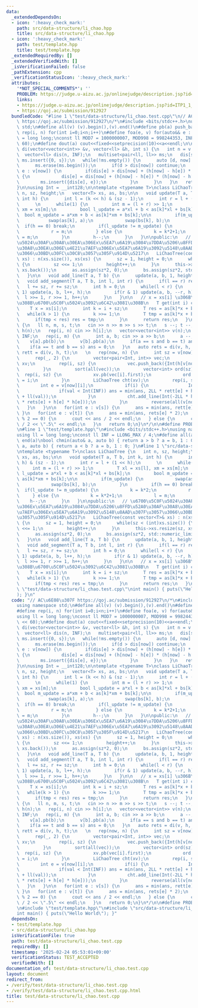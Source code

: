 ```yaml
---
data:
  _extendedDependsOn:
  - icon: ':heavy_check_mark:'
    path: src/data-structure/li_chao.hpp
    title: src/data-structure/li_chao.hpp
  - icon: ':heavy_check_mark:'
    path: test/template.hpp
    title: test/template.hpp
  _extendedRequiredBy: []
  _extendedVerifiedWith: []
  _isVerificationFailed: false
  _pathExtension: cpp
  _verificationStatusIcon: ':heavy_check_mark:'
  attributes:
    '*NOT_SPECIAL_COMMENTS*': ''
    PROBLEM: https://judge.u-aizu.ac.jp/onlinejudge/description.jsp?id=ITP1_1_A
    links:
    - https://judge.u-aizu.ac.jp/onlinejudge/description.jsp?id=ITP1_1_A
    - https://qoj.ac/submission/912927
  bundledCode: "#line 1 \"test/data-structure/li_chao.test.cpp\"\n// AC\u6E08\u307F\
    \ https://qoj.ac/submission/912927\n/*\n#include <bits/stdc++.h>\nusing namespace\
    \ std;\n#define all(v) (v).begin(),(v).end()\n#define pb(a) push_back(a)\n#define\
    \ rep(i, n) for(int i=0;i<n;i++)\n#define foa(e, v) for(auto&& e : v)\nusing ll\
    \ = long long;\nconst ll MOD7 = 1000000007, MOD998 = 998244353, INF = (1LL <<\
    \ 60);\n#define dout(a) cout<<fixed<<setprecision(10)<<a<<endl;\n\nvector<ll>\
    \ di(vector<vector<int>> &v, vector<ll> &h, int s) {\n   int n = v.size();\n \
    \  vector<ll> dis(n, INF);\n   multiset<pair<ll, ll>> ms;\n   dis[s] = 0;\n  \
    \ ms.insert({0, s});\n   while(!ms.empty()) {\n      auto [d, now] = *ms.begin();\n\
    \      ms.erase(ms.begin());\n      if(d > dis[now]) continue;\n      for(int\
    \ e : v[now]) {\n         if(dis[e] > dis[now] + (h[now] - h[e]) * (h[now] - h[e]))\
    \ {\n            dis[e] = dis[now] + (h[now] - h[e]) * (h[now] - h[e]);\n    \
    \        ms.insert({dis[e], e});\n         }\n      }\n   }\n   return dis;\n\
    }\n\nusing Int = __int128;\n\ntemplate <typename T>\nclass LiChaoTree {\n   int\
    \ n, sz, height;\n   vector<T> xs, as, bs;\n\n   void update(T a, T b, int k,\
    \ int h) {\n      int l = (k << h) & (sz - 1);\n      int r = l + (1 << h);\n\
    \      \n      while(1) {\n         int m = (l + r) >> 1;\n         T xl = xs[l],\
    \ xm = xs[m];\n         bool l_update = a*xl + b < as[k]*xl + bs[k];\n       \
    \  bool m_update = a*xm + b < as[k]*xm + bs[k];\n\n         if(m_update) {\n \
    \           swap(as[k], a);\n            swap(bs[k], b);\n         }\n       \
    \  if(h == 0) break;\n         if(l_update != m_update) {\n            k = k*2;\n\
    \            r = m;\n         } else {\n            k = k*2+1;\n            l\
    \ = m;\n         }\n         h--;\n      }\n   }\n\npublic:\n   // \u6700\u5C0F\
    \u5024\u30AF\u30A8\u30EA\u306Ex\u5EA7\u6A19\u3084\u7DDA\u5206\u8FFD\u52A0\u30AF\
    \u30A8\u30EA\u306E\u4E21\u7AEF\u306Ex\u5EA7\u6A19\u3092\u5148\u8AAD\u307F\u3057\
    \u3066\u30BD\u30FC\u30C8\u3057\u305F\u914D\u5217\n   LiChaoTree(const vector<T>&\
    \ xs) : n(xs.size()), xs(xs) {\n      sz = 1, height = 0;\n      while(sz < (int)xs.size())\
    \ {\n         sz <<= 1;\n         height++;\n      }\n      this->xs.resize(sz,\
    \ xs.back());\n      as.assign(sz*2, 0);\n      bs.assign(sz*2, std::numeric_limits<T>::max());\n\
    \   }\n\n   void add_line(T a, T b) {\n      update(a, b, 1, height);\n   }\n\n\
    \   void add_segment(T a, T b, int l, int r) {\n      if(l == r) return;\n   \
    \   l += sz, r += sz;\n      int h = 0;\n      while(l < r) {\n         if(l &\
    \ 1) update(a, b, l++, h);\n         if(r & 1) update(a, b, --r, h);\n       \
    \  l >>= 1, r >>= 1, h++;\n      }\n   }\n\n   // x = xs[i] \u306B\u304A\u3051\
    \u308B\u6700\u5C0F\u5024\u3092\u6C42\u3081\u308B\n   T get(int i) const {\n  \
    \    T x = xs[i];\n      int k = i + sz;\n      T res = as[k]*x + bs[k];\n   \
    \   while(k > 1) {\n         k >>= 1;\n         T tmp = as[k]*x + bs[k];\n   \
    \      if(tmp < res) res = tmp;\n      }\n      return res;\n   }\n};\n\nint main()\
    \ {\n   ll n, m, s, t;\n   cin >> n >> m >> s >> t;\n   s --; t --;\n   vector<ll>\
    \ h(n);\n   rep(i, n) cin >> h[i];\n   vector<vector<int>> v(n);\n   ll ans =\
    \ INF;\n   rep(i, m) {\n      int a, b; cin >> a >> b;\n      a --; b --;\n  \
    \    v[a].pb(b);\n      v[b].pb(a);\n      if(a == s and b == t) ans = 0;\n  \
    \    if(a == t and b == s) ans = 0;\n   }\n   auto rets = di(v, h, s);\n   auto\
    \ rett = di(v, h, t);\n   \n   rep(now, n) {\n      int sz = v[now].size();\n\
    \      rep(_, 2) {\n         vector<pair<Int, int>> vec;\n         vector<Int>\
    \ xv;\n         rep(i, sz) {\n            vec.push_back({Int(h[v[now][i]]), i});\n\
    \         }\n         sort(all(vec));\n         vector<int> ord(sz);\n       \
    \  rep(i, sz) {\n            xv.pb(vec[i].first);\n            ord[vec[i].second]\
    \ = i;\n         }\n         LiChaoTree cht(xv);\n         rep(i, sz) {\n    \
    \        int e = v[now][i];\n            if(i) {\n               Int val = cht.get(ord[i]);\n\
    \               if(val < Int(INF)) ans = min(ans, 2LL * rett[e] + h[e] * h[e]\
    \ + ll(val));\n            }\n            cht.add_line(Int(-2LL * h[e]), Int(2LL\
    \ * rets[e] + h[e] * h[e]));\n         }\n         reverse(all(v[now]));\n   \
    \   }\n   }\n\n   for(int e : v[s]) {\n      ans = min(ans, rett[e] * 2);\n  \
    \ }\n   for(int e : v[t]) {\n      ans = min(ans, rets[e] * 2);\n   }\n\n   if(ans\
    \ % 2 == 0) {\n      cout << ans / 2 << endl;\n   } else {\n      cout << ans\
    \ / 2 << \".5\" << endl;\n   }\n   return 0;\n}\n*/\n\n#define PROBLEM \"https://judge.u-aizu.ac.jp/onlinejudge/description.jsp?id=ITP1_1_A\"\
    \n#line 1 \"test/template.hpp\"\n#include <bits/stdc++.h>\nusing namespace std;\n\
    using ll = long long;\nconst ll INF = LLONG_MAX / 4;\n#define all(a) begin(a),\
    \ end(a)\nbool chmin(auto& a, auto b) { return a > b ? a = b, 1 : 0; }\nbool chmax(auto&\
    \ a, auto b) { return a < b ? a = b, 1 : 0; }\n#line 1 \"src/data-structure/li_chao.hpp\"\
    \ntemplate <typename T>\nclass LiChaoTree {\n   int n, sz, height;\n   vector<T>\
    \ xs, as, bs;\n\n   void update(T a, T b, int k, int h) {\n      int l = (k <<\
    \ h) & (sz - 1);\n      int r = l + (1 << h);\n      \n      while(1) {\n    \
    \     int m = (l + r) >> 1;\n         T xl = xs[l], xm = xs[m];\n         bool\
    \ l_update = a*xl + b < as[k]*xl + bs[k];\n         bool m_update = a*xm + b <\
    \ as[k]*xm + bs[k];\n\n         if(m_update) {\n            swap(as[k], a);\n\
    \            swap(bs[k], b);\n         }\n         if(h == 0) break;\n       \
    \  if(l_update != m_update) {\n            k = k*2;\n            r = m;\n    \
    \     } else {\n            k = k*2+1;\n            l = m;\n         }\n     \
    \    h--;\n      }\n   }\n\npublic:\n   // \u6700\u5C0F\u5024\u30AF\u30A8\u30EA\
    \u306Ex\u5EA7\u6A19\u3084\u7DDA\u5206\u8FFD\u52A0\u30AF\u30A8\u30EA\u306E\u4E21\
    \u7AEF\u306Ex\u5EA7\u6A19\u3092\u5148\u8AAD\u307F\u3057\u3066\u30BD\u30FC\u30C8\
    \u3057\u305F\u914D\u5217\n   LiChaoTree(const vector<T>& xs) : n(xs.size()), xs(xs)\
    \ {\n      sz = 1, height = 0;\n      while(sz < (int)xs.size()) {\n         sz\
    \ <<= 1;\n         height++;\n      }\n      this->xs.resize(sz, xs.back());\n\
    \      as.assign(sz*2, 0);\n      bs.assign(sz*2, std::numeric_limits<T>::max());\n\
    \   }\n\n   void add_line(T a, T b) {\n      update(a, b, 1, height);\n   }\n\n\
    \   void add_segment(T a, T b, int l, int r) {\n      if(l == r) return;\n   \
    \   l += sz, r += sz;\n      int h = 0;\n      while(l < r) {\n         if(l &\
    \ 1) update(a, b, l++, h);\n         if(r & 1) update(a, b, --r, h);\n       \
    \  l >>= 1, r >>= 1, h++;\n      }\n   }\n\n   // x = xs[i] \u306B\u304A\u3051\
    \u308B\u6700\u5C0F\u5024\u3092\u6C42\u3081\u308B\n   T get(int i) const {\n  \
    \    T x = xs[i];\n      int k = i + sz;\n      T res = as[k]*x + bs[k];\n   \
    \   while(k > 1) {\n         k >>= 1;\n         T tmp = as[k]*x + bs[k];\n   \
    \      if(tmp < res) res = tmp;\n      }\n      return res;\n   }\n};\n#line 173\
    \ \"test/data-structure/li_chao.test.cpp\"\nint main() { puts(\"Hello World\"\
    ); }\n"
  code: "// AC\u6E08\u307F https://qoj.ac/submission/912927\n/*\n#include <bits/stdc++.h>\n\
    using namespace std;\n#define all(v) (v).begin(),(v).end()\n#define pb(a) push_back(a)\n\
    #define rep(i, n) for(int i=0;i<n;i++)\n#define foa(e, v) for(auto&& e : v)\n\
    using ll = long long;\nconst ll MOD7 = 1000000007, MOD998 = 998244353, INF = (1LL\
    \ << 60);\n#define dout(a) cout<<fixed<<setprecision(10)<<a<<endl;\n\nvector<ll>\
    \ di(vector<vector<int>> &v, vector<ll> &h, int s) {\n   int n = v.size();\n \
    \  vector<ll> dis(n, INF);\n   multiset<pair<ll, ll>> ms;\n   dis[s] = 0;\n  \
    \ ms.insert({0, s});\n   while(!ms.empty()) {\n      auto [d, now] = *ms.begin();\n\
    \      ms.erase(ms.begin());\n      if(d > dis[now]) continue;\n      for(int\
    \ e : v[now]) {\n         if(dis[e] > dis[now] + (h[now] - h[e]) * (h[now] - h[e]))\
    \ {\n            dis[e] = dis[now] + (h[now] - h[e]) * (h[now] - h[e]);\n    \
    \        ms.insert({dis[e], e});\n         }\n      }\n   }\n   return dis;\n\
    }\n\nusing Int = __int128;\n\ntemplate <typename T>\nclass LiChaoTree {\n   int\
    \ n, sz, height;\n   vector<T> xs, as, bs;\n\n   void update(T a, T b, int k,\
    \ int h) {\n      int l = (k << h) & (sz - 1);\n      int r = l + (1 << h);\n\
    \      \n      while(1) {\n         int m = (l + r) >> 1;\n         T xl = xs[l],\
    \ xm = xs[m];\n         bool l_update = a*xl + b < as[k]*xl + bs[k];\n       \
    \  bool m_update = a*xm + b < as[k]*xm + bs[k];\n\n         if(m_update) {\n \
    \           swap(as[k], a);\n            swap(bs[k], b);\n         }\n       \
    \  if(h == 0) break;\n         if(l_update != m_update) {\n            k = k*2;\n\
    \            r = m;\n         } else {\n            k = k*2+1;\n            l\
    \ = m;\n         }\n         h--;\n      }\n   }\n\npublic:\n   // \u6700\u5C0F\
    \u5024\u30AF\u30A8\u30EA\u306Ex\u5EA7\u6A19\u3084\u7DDA\u5206\u8FFD\u52A0\u30AF\
    \u30A8\u30EA\u306E\u4E21\u7AEF\u306Ex\u5EA7\u6A19\u3092\u5148\u8AAD\u307F\u3057\
    \u3066\u30BD\u30FC\u30C8\u3057\u305F\u914D\u5217\n   LiChaoTree(const vector<T>&\
    \ xs) : n(xs.size()), xs(xs) {\n      sz = 1, height = 0;\n      while(sz < (int)xs.size())\
    \ {\n         sz <<= 1;\n         height++;\n      }\n      this->xs.resize(sz,\
    \ xs.back());\n      as.assign(sz*2, 0);\n      bs.assign(sz*2, std::numeric_limits<T>::max());\n\
    \   }\n\n   void add_line(T a, T b) {\n      update(a, b, 1, height);\n   }\n\n\
    \   void add_segment(T a, T b, int l, int r) {\n      if(l == r) return;\n   \
    \   l += sz, r += sz;\n      int h = 0;\n      while(l < r) {\n         if(l &\
    \ 1) update(a, b, l++, h);\n         if(r & 1) update(a, b, --r, h);\n       \
    \  l >>= 1, r >>= 1, h++;\n      }\n   }\n\n   // x = xs[i] \u306B\u304A\u3051\
    \u308B\u6700\u5C0F\u5024\u3092\u6C42\u3081\u308B\n   T get(int i) const {\n  \
    \    T x = xs[i];\n      int k = i + sz;\n      T res = as[k]*x + bs[k];\n   \
    \   while(k > 1) {\n         k >>= 1;\n         T tmp = as[k]*x + bs[k];\n   \
    \      if(tmp < res) res = tmp;\n      }\n      return res;\n   }\n};\n\nint main()\
    \ {\n   ll n, m, s, t;\n   cin >> n >> m >> s >> t;\n   s --; t --;\n   vector<ll>\
    \ h(n);\n   rep(i, n) cin >> h[i];\n   vector<vector<int>> v(n);\n   ll ans =\
    \ INF;\n   rep(i, m) {\n      int a, b; cin >> a >> b;\n      a --; b --;\n  \
    \    v[a].pb(b);\n      v[b].pb(a);\n      if(a == s and b == t) ans = 0;\n  \
    \    if(a == t and b == s) ans = 0;\n   }\n   auto rets = di(v, h, s);\n   auto\
    \ rett = di(v, h, t);\n   \n   rep(now, n) {\n      int sz = v[now].size();\n\
    \      rep(_, 2) {\n         vector<pair<Int, int>> vec;\n         vector<Int>\
    \ xv;\n         rep(i, sz) {\n            vec.push_back({Int(h[v[now][i]]), i});\n\
    \         }\n         sort(all(vec));\n         vector<int> ord(sz);\n       \
    \  rep(i, sz) {\n            xv.pb(vec[i].first);\n            ord[vec[i].second]\
    \ = i;\n         }\n         LiChaoTree cht(xv);\n         rep(i, sz) {\n    \
    \        int e = v[now][i];\n            if(i) {\n               Int val = cht.get(ord[i]);\n\
    \               if(val < Int(INF)) ans = min(ans, 2LL * rett[e] + h[e] * h[e]\
    \ + ll(val));\n            }\n            cht.add_line(Int(-2LL * h[e]), Int(2LL\
    \ * rets[e] + h[e] * h[e]));\n         }\n         reverse(all(v[now]));\n   \
    \   }\n   }\n\n   for(int e : v[s]) {\n      ans = min(ans, rett[e] * 2);\n  \
    \ }\n   for(int e : v[t]) {\n      ans = min(ans, rets[e] * 2);\n   }\n\n   if(ans\
    \ % 2 == 0) {\n      cout << ans / 2 << endl;\n   } else {\n      cout << ans\
    \ / 2 << \".5\" << endl;\n   }\n   return 0;\n}\n*/\n\n#define PROBLEM \"https://judge.u-aizu.ac.jp/onlinejudge/description.jsp?id=ITP1_1_A\"\
    \n#include \"test/template.hpp\"\n#include \"src/data-structure/li_chao.hpp\"\n\
    int main() { puts(\"Hello World\"); }"
  dependsOn:
  - test/template.hpp
  - src/data-structure/li_chao.hpp
  isVerificationFile: true
  path: test/data-structure/li_chao.test.cpp
  requiredBy: []
  timestamp: '2025-02-24 05:53:01+09:00'
  verificationStatus: TEST_ACCEPTED
  verifiedWith: []
documentation_of: test/data-structure/li_chao.test.cpp
layout: document
redirect_from:
- /verify/test/data-structure/li_chao.test.cpp
- /verify/test/data-structure/li_chao.test.cpp.html
title: test/data-structure/li_chao.test.cpp
---
```

